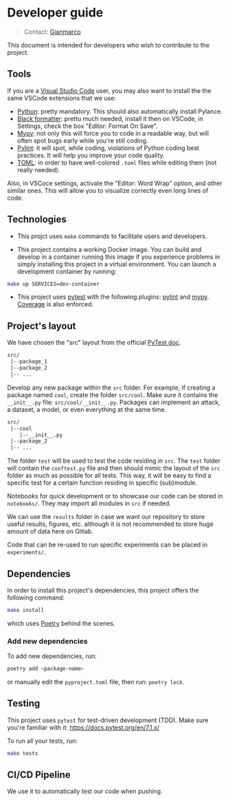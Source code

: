 # Developer guide

> Contact: [Gianmarco](Gianmarco.Aversano1990@gmail.com)

This document is intended for developers who wish to contribute to the project.

## Tools

If you are a [Visual Studio Code](https://code.visualstudio.com/) user, you may also want to install the the same VSCode extensions that we use:

- [Python](https://marketplace.visualstudio.com/items?itemName=ms-python.python): pretty mandatory. This should also automatically install Pylance.
- [Black formatter](https://marketplace.visualstudio.com/items?itemName=ms-python.black-formatter): prettu much needed, install it then on VSCode, in Settings, check the box "Editor: Format On Save".
- [Mypy](https://marketplace.visualstudio.com/items?itemName=ms-python.mypy-type-checker): not only this will force you to code in a readable way, but will often spot bugs early while you're still coding.
- [Pylint](https://marketplace.visualstudio.com/items?itemName=ms-python.pylint): it will spot, while coding, violations of Python coding best practices. It will help you improve your code quality.
- [TOML](https://marketplace.visualstudio.com/items?itemName=tamasfe.even-better-toml): in order to have well-colored `.toml` files while editing them (not really needed).

Also, in VSCoce settings, activate the "Editor: Word Wrap" option, and other similar ones. This will allow you to visualize correctly even long lines of code.

## Technologies

- This projct uses `make` commands to facilitate users and developers.

- This project contains a working Docker image. You can build and develop in a container running this image if you experience problems in simply installing this project in a virtual environment. You can launch a development container by running:

```bash
make up SERVICES=dev-container
```

- This project uses [pytest](https://docs.pytest.org/en/7.1.x/) with the following plugins: [pylint](https://pylint.pycqa.org/en/latest/) and [mypy](http://www.mypy-lang.org/). [Coverage](https://coverage.readthedocs.io/en/6.4.4/) is also enforced.

## Project's layout

We have chosen the "src" layout from the official [PyTest doc](https://docs.pytest.org/en/7.1.x/explanation/goodpractices.html).

```bash
src/
 |--package_1
 |--package_2
 |-- ...
```

Develop any new package within the `src` folder. For example, if creating a package named `cool`, create the folder `src/cool`. Make sure it contains the `__init__.py` file: `src/cool/__init__.py`. Packages can implement an attack, a dataset, a model, or even everything at the same time.

```bash
src/
 |--cool
    |--__init__.py
 |--package_2
 |-- ...
```

The folder `test` will be used to test the code residing in `src`. The `test` folder will contain the `conftest.py` file and then should mimic the layout of the `src` folder as much as possible for all tests. This way, it will be easy to find a specific test for a certain function residing in specific (sub)module.

Notebooks for quick development or to showcase our code can be stored in `notebooks/`. They may import all modules in `src` if needed.

We can use the `results` folder in case we want our repository to store useful results, figures, etc. although it is not recommended to store huge amount of data here on Gitlab.

Code that can be re-used to run specific experiments can be placed in `experiments/`.

## Dependencies

In order to install this project's dependencies, this project offers the following command:

```bash
make install
```

which uses [Poetry](https://python-poetry.org/) behind the scenes.

### Add new dependencies

To add new dependencies, run:

```bash
poetry add <package-name>
```

or manually edit the `pyproject.toml` file, then run: `poetry lock`.

## Testing

This project uses `pytest` for test-driven development (TDD). Make sure you're familiar with it: <https://docs.pytest.org/en/7.1.x/>

To run all your tests, run:

```bash
make tests
```

## CI/CD Pipeline

We use it to automatically test our code when pushing.
